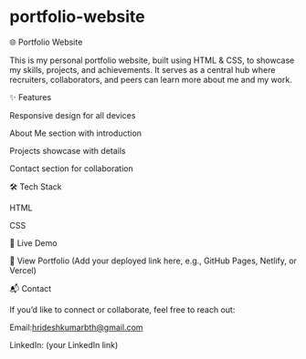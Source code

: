# portfolio-website
🌐 Portfolio Website

This is my personal portfolio website, built using HTML & CSS, to showcase my skills, projects, and achievements.
It serves as a central hub where recruiters, collaborators, and peers can learn more about me and my work.

✨ Features

Responsive design for all devices

About Me section with introduction

Projects showcase with details

Contact section for collaboration

🛠️ Tech Stack

HTML

CSS

🚀 Live Demo

🔗 View Portfolio (Add your deployed link here, e.g., GitHub Pages, Netlify, or Vercel)

📬 Contact

If you’d like to connect or collaborate, feel free to reach out:

Email:hrideshkumarbth@gmail.com

LinkedIn: (your LinkedIn link)
